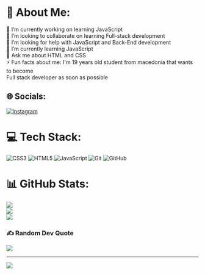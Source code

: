 # 💫 About Me:
🔭 I’m currently working on learning JavaScript<br>👯 I’m looking to collaborate on learning Full-stack development<br>🤝 I’m looking for help with JavaScript and Back-End development<br>🌱 I’m currently learning JavaScript<br>💬 Ask me about HTML and CSS<br>⚡ Fun facts about me: I'm 19 years old student from macedonia that wants to become<br>Full stack developer as soon as possible


## 🌐 Socials:
[![Instagram](https://img.shields.io/badge/Instagram-%23E4405F.svg?logo=Instagram&logoColor=white)](https://instagram.com/Zilavituping) 

# 💻 Tech Stack:
![CSS3](https://img.shields.io/badge/css3-%231572B6.svg?style=for-the-badge&logo=css3&logoColor=white) ![HTML5](https://img.shields.io/badge/html5-%23E34F26.svg?style=for-the-badge&logo=html5&logoColor=white) ![JavaScript](https://img.shields.io/badge/javascript-%23323330.svg?style=for-the-badge&logo=javascript&logoColor=%23F7DF1E) ![Git](https://img.shields.io/badge/git-%23F05033.svg?style=for-the-badge&logo=git&logoColor=white) ![GitHub](https://img.shields.io/badge/github-%23121011.svg?style=for-the-badge&logo=github&logoColor=white)
# 📊 GitHub Stats:
![](https://github-readme-stats.vercel.app/api?username=DimitarGeorgievski&theme=vue&hide_border=false&include_all_commits=false&count_private=false)<br/>
![](https://github-readme-streak-stats.herokuapp.com/?user=DimitarGeorgievski&theme=vue&hide_border=false)<br/>
![](https://github-readme-stats.vercel.app/api/top-langs/?username=DimitarGeorgievski&theme=vue&hide_border=false&include_all_commits=false&count_private=false&layout=compact)

### ✍️ Random Dev Quote
![](https://quotes-github-readme.vercel.app/api?type=horizontal&theme=radical)

---
[![](https://visitcount.itsvg.in/api?id=DimitarGeorgievski&icon=0&color=0)](https://visitcount.itsvg.in)

<!-- Proudly created with GPRM ( https://gprm.itsvg.in ) -->
